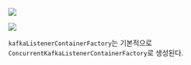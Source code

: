 
![](Pasted%20image%2020241119135513.png)

![](Pasted%20image%2020241119140222.png)

`kafkaListenerContainerFactory`는 기본적으로 `ConcurrentKafkaListenerContainerFactory`로 생성된다.